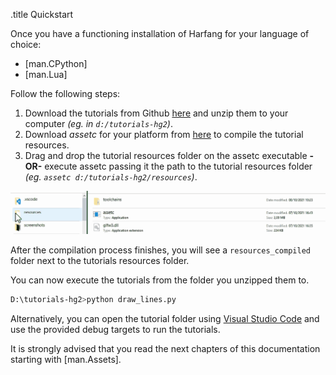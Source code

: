 .title Quickstart

Once you have a functioning installation of Harfang for your language of choice:

* [man.CPython]
* [man.Lua]

Follow the following steps:

1. Download the tutorials from Github [here](https://github.com/harfang3d/tutorials-hg2.git) and unzip them to your computer _(eg. in `d:/tutorials-hg2`)_.
1. Download _assetc_ for your platform from [here](https://harfang3d.com/releases) to compile the tutorial resources.
1. Drag and drop the tutorial resources folder on the assetc executable **-OR-** execute assetc passing it the path to the tutorial resources folder _(eg. `assetc d:/tutorials-hg2/resources`)_.

![assetc drag & drop](../img/assetc.gif)

After the compilation process finishes, you will see a `resources_compiled` folder next to the tutorials resources folder.

You can now execute the tutorials from the folder you unzipped them to.

```bash
D:\tutorials-hg2>python draw_lines.py
```

Alternatively, you can open the tutorial folder using [Visual Studio Code](https://code.visualstudio.com/) and use the provided debug targets to run the tutorials.

It is strongly advised that you read the next chapters of this documentation starting with [man.Assets].